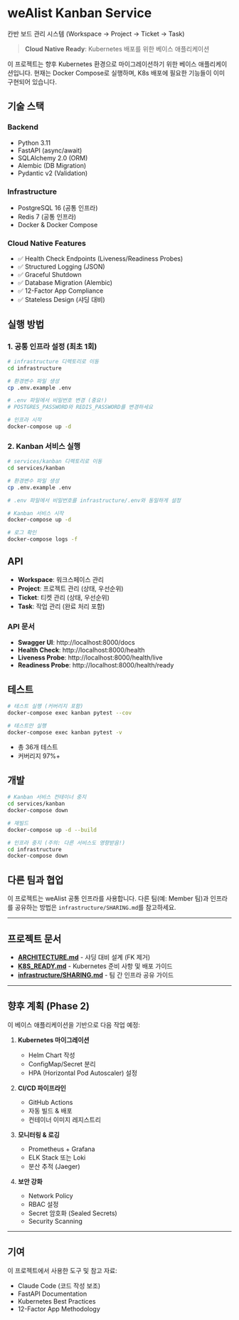 # weAlist Kanban Service

칸반 보드 관리 시스템 (Workspace → Project → Ticket → Task)

> **Cloud Native Ready**: Kubernetes 배포를 위한 베이스 애플리케이션

이 프로젝트는 향후 Kubernetes 환경으로 마이그레이션하기 위한 베이스 애플리케이션입니다.
현재는 Docker Compose로 실행하며, K8s 배포에 필요한 기능들이 이미 구현되어 있습니다.

## 기술 스택

### Backend
- Python 3.11
- FastAPI (async/await)
- SQLAlchemy 2.0 (ORM)
- Alembic (DB Migration)
- Pydantic v2 (Validation)

### Infrastructure
- PostgreSQL 16 (공통 인프라)
- Redis 7 (공통 인프라)
- Docker & Docker Compose

### Cloud Native Features
- ✅ Health Check Endpoints (Liveness/Readiness Probes)
- ✅ Structured Logging (JSON)
- ✅ Graceful Shutdown
- ✅ Database Migration (Alembic)
- ✅ 12-Factor App Compliance
- ✅ Stateless Design (샤딩 대비)

## 실행 방법

### 1. 공통 인프라 설정 (최초 1회)

```bash
# infrastructure 디렉토리로 이동
cd infrastructure

# 환경변수 파일 생성
cp .env.example .env

# .env 파일에서 비밀번호 변경 (중요!)
# POSTGRES_PASSWORD와 REDIS_PASSWORD를 변경하세요

# 인프라 시작
docker-compose up -d
```

### 2. Kanban 서비스 실행

```bash
# services/kanban 디렉토리로 이동
cd services/kanban

# 환경변수 파일 생성
cp .env.example .env

# .env 파일에서 비밀번호를 infrastructure/.env와 동일하게 설정

# Kanban 서비스 시작
docker-compose up -d

# 로그 확인
docker-compose logs -f
```

## API

- **Workspace**: 워크스페이스 관리
- **Project**: 프로젝트 관리 (상태, 우선순위)
- **Ticket**: 티켓 관리 (상태, 우선순위)
- **Task**: 작업 관리 (완료 처리 포함)

### API 문서
- **Swagger UI**: http://localhost:8000/docs
- **Health Check**: http://localhost:8000/health
- **Liveness Probe**: http://localhost:8000/health/live
- **Readiness Probe**: http://localhost:8000/health/ready

## 테스트

```bash
# 테스트 실행 (커버리지 포함)
docker-compose exec kanban pytest --cov

# 테스트만 실행
docker-compose exec kanban pytest -v
```

- 총 36개 테스트
- 커버리지 97%+

## 개발

```bash
# Kanban 서비스 컨테이너 중지
cd services/kanban
docker-compose down

# 재빌드
docker-compose up -d --build

# 인프라 중지 (주의: 다른 서비스도 영향받음!)
cd infrastructure
docker-compose down
```

## 다른 팀과 협업

이 프로젝트는 weAlist 공통 인프라를 사용합니다.
다른 팀(예: Member 팀)과 인프라를 공유하는 방법은 `infrastructure/SHARING.md`를 참고하세요.

---

## 프로젝트 문서

- **[ARCHITECTURE.md](ARCHITECTURE.md)** - 샤딩 대비 설계 (FK 제거)
- **[K8S_READY.md](K8S_READY.md)** - Kubernetes 준비 사항 및 배포 가이드
- **[infrastructure/SHARING.md](infrastructure/SHARING.md)** - 팀 간 인프라 공유 가이드

---

## 향후 계획 (Phase 2)

이 베이스 애플리케이션을 기반으로 다음 작업 예정:

1. **Kubernetes 마이그레이션**
   - Helm Chart 작성
   - ConfigMap/Secret 분리
   - HPA (Horizontal Pod Autoscaler) 설정

2. **CI/CD 파이프라인**
   - GitHub Actions
   - 자동 빌드 & 배포
   - 컨테이너 이미지 레지스트리

3. **모니터링 & 로깅**
   - Prometheus + Grafana
   - ELK Stack 또는 Loki
   - 분산 추적 (Jaeger)

4. **보안 강화**
   - Network Policy
   - RBAC 설정
   - Secret 암호화 (Sealed Secrets)
   - Security Scanning

---

## 기여

이 프로젝트에서 사용한 도구 및 참고 자료:
- Claude Code (코드 작성 보조)
- FastAPI Documentation
- Kubernetes Best Practices
- 12-Factor App Methodology
